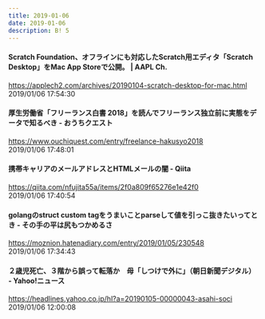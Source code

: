 ```yaml
---
title: 2019-01-06
date: 2019-01-06
description: B! 5
---
```


#### Scratch Foundation、オフラインにも対応したScratch用エディタ「Scratch Desktop」をMac App Storeで公開。 | AAPL Ch.
https://applech2.com/archives/20190104-scratch-desktop-for-mac.html<br>
2019/01/06 17:54:30<br>


#### 厚生労働省「フリーランス白書 2018」を読んでフリーランス独立前に実態をデータで知るべき - おうちクエスト
https://www.ouchiquest.com/entry/freelance-hakusyo2018<br>
2019/01/06 17:48:01<br>


#### 携帯キャリアのメールアドレスとHTMLメールの闇 - Qiita
https://qiita.com/nfujita55a/items/2f0a809f65276e1e42f0<br>
2019/01/06 17:40:54<br>


#### golangのstruct custom tagをうまいことparseして値を引っこ抜きたいってとき - その手の平は尻もつかめるさ
https://moznion.hatenadiary.com/entry/2019/01/05/230548<br>
2019/01/06 17:34:43<br>


#### ２歳児死亡、３階から誤って転落か　母「しつけで外に」（朝日新聞デジタル） - Yahoo!ニュース
https://headlines.yahoo.co.jp/hl?a=20190105-00000043-asahi-soci<br>
2019/01/06 12:00:08<br>


